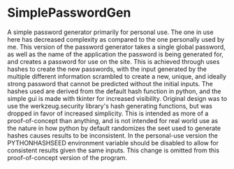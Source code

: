 # SimplePasswordGen
A simple password generator primarily for personal use.
The one in use here has decreased complexity as compared to the one personally used by me.
This version of the password generator takes a single global password, as well as the name of the application the password is being generated for, and creates a password for use on the site. This is achieved through uses hashes to create the new passwords, with the input generated by the multiple different information scrambled to create a new, unique, and ideally strong password that cannot be predicted without the initial inputs.
The hashes used are derived from the default hash function in python, and the simple gui is made with tkinter for increased visibility. Original design was to use the werkzeug.security library's hash generating functions, but was dropped in favor of increased simplicity.
This is intended as more of a proof-of-concept than anything, and is not intended for real world use as the nature in how python by default randomizes the seet used to generate hashes causes results to be inconsistent. In the personal-use version the PYTHONHASHSEED environment variable should be disabled to allow for consistent results given the same inputs. This change is omitted from this proof-of-concept version of the program.